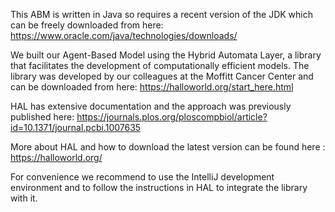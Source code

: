 This ABM is written in Java so requires a recent version of the JDK which can be freely downloaded from here: https://www.oracle.com/java/technologies/downloads/

We built our Agent-Based Model using the Hybrid Automata Layer, a library that facilitates the development of computationally efficient models. The library was developed by our colleagues at the Moffitt Cancer Center and can be downloaded from here: https://halloworld.org/start_here.html

HAL has extensive documentation and the approach was previously published here: https://journals.plos.org/ploscompbiol/article?id=10.1371/journal.pcbi.1007635

More about HAL and how to download the latest version can be found here : https://halloworld.org/

For convenience we recommend to use the IntelliJ development environment and to follow the instructions in HAL to integrate the library with it.
